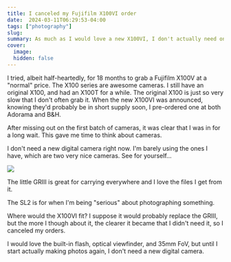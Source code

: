 ```yaml
---
title: I canceled my Fujifilm X100VI order
date:  2024-03-11T06:29:53-04:00
tags: ["photography"]
slug:
summary: As much as I would love a new X100VI, I don't actually need one.
cover:
  image:
  hidden: false
---
```


I tried, albeit half-heartedly, for 18 months to grab a Fujifilm X100V at a "normal" price. The X100 series are awesome cameras. I still have an original X100, and had an X100T for a while. The original X100 is just so very slow that I don't often grab it. When the new X100VI was announced, knowing they'd probably be in short supply soon, I pre-ordered one at both Adorama and B&H.

After missing out on the first batch of cameras, it was clear that I was in for a long wait. This gave me time to think about cameras.

I don't need a new digital camera right now. I'm barely using the ones I have, which are two very nice cameras. See for yourself...

![](/img/2024/03/2024-03-11-cameras.jpg)

The little GRIII is great for carrying everywhere and I love the files I get from it.

The SL2 is for when I'm being "serious" about photographing something.

Where would the X100VI fit? I suppose it would probably replace the GRIII, but the more I though about it, the clearer it became that I didn't need it, so I canceled my orders.

I would love the built-in flash, optical viewfinder, and 35mm FoV, but until I start actually making photos again, I don't need a new digital camera.

